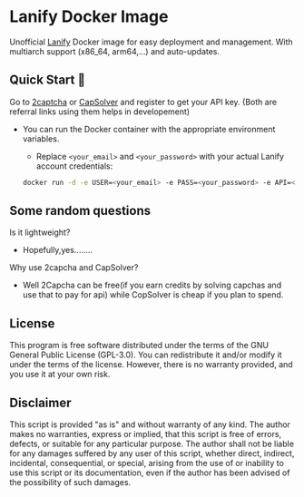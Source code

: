 # Lanify Docker Image


Unofficial [Lanify](https://lanify.ai/) Docker image for easy deployment and management. With multiarch support (x86_64, arm64,...) and auto-updates.

## Quick Start 🚀
  Go to [2captcha](https://2captcha.com/?from=15765395) or [CapSolver](https://dashboard.capsolver.com/passport/register?inviteCode=0gmGzMUUpLGb) and register to get your API key.
  (Both are referral links using them helps in developement)
  - You can run the Docker container with the appropriate environment variables.
    - Replace `<your_email>` and `<your_password>` with your actual Lanify account credentials:

    ```bash
    docker run -d -e USER=<your_email> -e PASS=<your_password> -e API=<your_api_key> carbon2029/lanify
    ```

## Some random questions 

Is it lightweight?
- Hopefully,yes........

Why use 2capcha and CapSolver?
- Well 2Capcha can be free(if you earn credits by solving capchas and use that to pay for api) while CopSolver is cheap if you plan to spend.

## License

This program is free software distributed under the terms of the GNU General Public License (GPL-3.0). You can redistribute it and/or modify it under the terms of the license. However, there is no warranty provided, and you use it at your own risk.

## Disclaimer
This script is provided "as is" and without warranty of any kind.
The author makes no warranties, express or implied, that this script is free of errors, defects, or suitable for any particular purpose.
The author shall not be liable for any damages suffered by any user of this script, whether direct, indirect, incidental, consequential, or special, arising from the use of or inability to use this script or its documentation, even if the author has been advised of the possibility of such damages.
